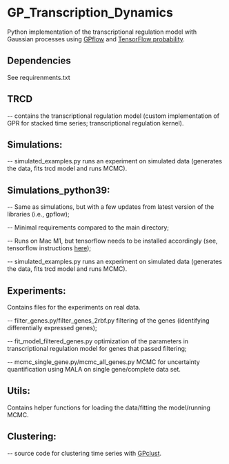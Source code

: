 # GP_Transcription_Dynamics

Python implementation of the transcriptional regulation model with Gaussian processes using [GPflow](https://www.gpflow.org/) and [TensorFlow probability](https://www.tensorflow.org/probability).

## Dependencies

See requirenments.txt

##  TRCD 

-- contains the transcriptional regulation model (custom implementation of GPR for stacked time series; transcriptional regulation kernel).

## Simulations:
-- simulated_examples.py runs an experiment on simulated data (generates the data, fits trcd model and runs MCMC).

## Simulations_python39:
-- Same as simulations, but with a few updates from latest version of the libraries (i.e., gpflow); 

-- Minimal requirements compared to the main directory; 

-- Runs on Mac M1, but tensorflow needs to be installed accordingly (see, tensorflow instructions [here](https://caffeinedev.medium.com/how-to-install-tensorflow-on-m1-mac-8e9b91d93706));

-- simulated_examples.py runs an experiment on simulated data (generates the data, fits trcd model and runs MCMC).

## Experiments:
Contains files for the experiments on real data. 

-- filter_genes.py/filter_genes_2rbf.py filtering of the genes (identifying differentially expressed genes);

-- fit_model_filtered_genes.py optimization of the parameters in transcriptional regulation model for genes that passed filtering;

-- mcmc_single_gene.py/mcmc_all_genes.py MCMC for uncertainty quantification using MALA on single gene/complete data set. 

## Utils:
Contains helper functions for loading the data/fitting the model/running MCMC. 

## Clustering:
-- source code for clustering time series with [GPclust](https://github.com/SheffieldML/GPclust).





